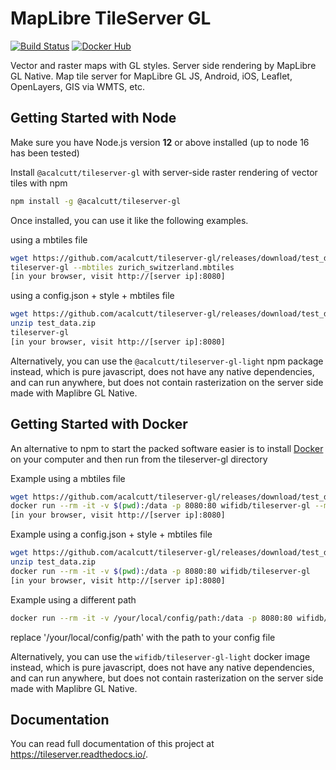 # MapLibre TileServer GL
[![Build Status](https://travis-ci.org/wifidb/tileserver-gl.svg?branch=master)](https://travis-ci.org/wifidb/tileserver-gl)
[![Docker Hub](https://img.shields.io/badge/docker-hub-blue.svg)](https://hub.docker.com/r/wifidb/tileserver-gl/)

Vector and raster maps with GL styles. Server side rendering by MapLibre GL Native. Map tile server for MapLibre GL JS, Android, iOS, Leaflet, OpenLayers, GIS via WMTS, etc.

## Getting Started with Node

Make sure you have Node.js version **12** or above installed (up to node 16 has been tested)

Install `@acalcutt/tileserver-gl` with server-side raster rendering of vector tiles with npm

```bash
npm install -g @acalcutt/tileserver-gl
```

Once installed, you can use it like the following examples.

using a mbtiles file
```bash
wget https://github.com/acalcutt/tileserver-gl/releases/download/test_data/zurich_switzerland.mbtiles
tileserver-gl --mbtiles zurich_switzerland.mbtiles
[in your browser, visit http://[server ip]:8080]
```

using a config.json + style + mbtiles file
```bash
wget https://github.com/acalcutt/tileserver-gl/releases/download/test_data/test_data.zip
unzip test_data.zip
tileserver-gl
[in your browser, visit http://[server ip]:8080]
```

Alternatively, you can use the `@acalcutt/tileserver-gl-light` npm package instead, which is pure javascript, does not have any native dependencies, and can run anywhere, but does not contain rasterization on the server side made with Maplibre GL Native.

## Getting Started with Docker

An alternative to npm to start the packed software easier is to install [Docker](https://www.docker.com/) on your computer and then run from the tileserver-gl directory

Example using a mbtiles file
```bash
wget https://github.com/acalcutt/tileserver-gl/releases/download/test_data/zurich_switzerland.mbtiles
docker run --rm -it -v $(pwd):/data -p 8080:80 wifidb/tileserver-gl --mbtiles zurich_switzerland.mbtiles
[in your browser, visit http://[server ip]:8080]
```

Example using a config.json + style + mbtiles file
```bash
wget https://github.com/acalcutt/tileserver-gl/releases/download/test_data/test_data.zip
unzip test_data.zip
docker run --rm -it -v $(pwd):/data -p 8080:80 wifidb/tileserver-gl
[in your browser, visit http://[server ip]:8080]
```

Example using a different path
```bash
docker run --rm -it -v /your/local/config/path:/data -p 8080:80 wifidb/tileserver-gl
```
replace '/your/local/config/path' with the path to your config file


Alternatively, you can use the `wifidb/tileserver-gl-light` docker image instead, which is pure javascript, does not have any native dependencies, and can run anywhere, but does not contain rasterization on the server side made with Maplibre GL Native.

## Documentation

You can read full documentation of this project at https://tileserver.readthedocs.io/.
